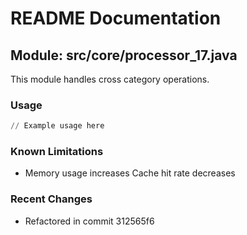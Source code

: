 # README Documentation

## Module: src/core/processor_17.java

This module handles cross category operations.

### Usage

```python
// Example usage here
```

### Known Limitations

- Memory usage increases Cache hit rate decreases

### Recent Changes

- Refactored in commit 312565f6
